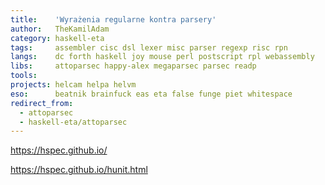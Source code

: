 ```yaml
---
title:    'Wyrażenia regularne kontra parsery'
author:   TheKamilAdam
category: haskell-eta
tags:     assembler cisc dsl lexer misc parser regexp risc rpn
langs:    dc forth haskell joy mouse perl postscript rpl webassembly
libs:     attoparsec happy-alex megaparsec parsec readp
tools:
projects: helcam helpa helvm
eso:      beatnik brainfuck eas eta false funge piet whitespace
redirect_from:
  - attoparsec
  - haskell-eta/attoparsec
---
```


https://hspec.github.io/

https://hspec.github.io/hunit.html

